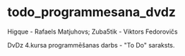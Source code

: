 # todo_programmesana_dvdz
Higque - Rafaels Matjuhovs;
Zuba5tik - Viktors Fedorovičs


DvDz 4.kursa programmēšanas darbs - "To Do" saraksts.
